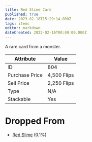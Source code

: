 ```yaml
---
title: Red Slime Card
published: true
date: 2023-02-18T15:29:14.000Z
tags: items
editor: markdown
dateCreated: 2023-02-16T00:00:00.000Z
---
```


A rare card from a monster.

|Attribute|Value|
|-|-|
|ID|804|
|Purchase Price|4,500 Flips|
|Sell Price|2,250 Flips|
|Type|N/A|
|Stackable|Yes|


# Dropped From
 * [Red Slime](/monsters/red-slime.md) (0.1%)
